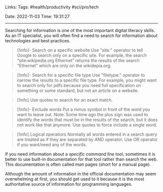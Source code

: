 
Links:
Tags: #health/productivity #sci/pro/tech

Date: 2022-11-03
Time: 19:31:27
____

Searching for information is one of the most important digital literacy skills. As an IT specialist, you will often find a need to search for information about technologies and best practices.

>[!info]- Search on a specific website
> Use "site:" operator to tell Google to search only on a specific site. For example, the search “site:wikipedia.org Ethernet” returns the results of the search “Ethernet” which are only on the wikidepia.org.

>[!info]- Search for a specific file type
> Use "filetype:" operator to narrow the results to a specific file type. For example, you might want to search only for pdfs because you need full specification on something or some standard, but not an article on a website.

>[!info] Use quotes to search for an exact match.

>[!info]- Exclude words
> Put a minus symbol in front of the word you want to leave out. Note: Some time ago the plus sign was used to identify the words that must be in the results of the search, but it does not work like that anymore. Use quotes to force include a single word.

>[!info] Logical operatiors
> Normally all words entered in a search query are treated as if they are separated by AND operator. Use OR operator if you want/need any of the words.

If you need information about a *specific command line* tool, sometimes it is better to use built-in documentation for that tool rather than search the web. This documentation is often called *man* pages (short for a manual page).

Although the amount of information in the official documentation may seem overwhelming at first, you should get used to it because it is the most authoritative source of information for programming languages.

